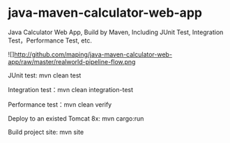 # java-maven-calculator-web-app
Java Calculator Web App, Build by Maven, Including JUnit Test, Integration Test，Performance Test, etc.

![]http://github.com/maping/java-maven-calculator-web-app/raw/master/realworld-pipeline-flow.png

JUnit test: mvn clean test

Integration test：mvn clean integration-test

Performance test：mvn clean verify

Deploy to an existed Tomcat 8x: mvn cargo:run

Build project site: mvn site
